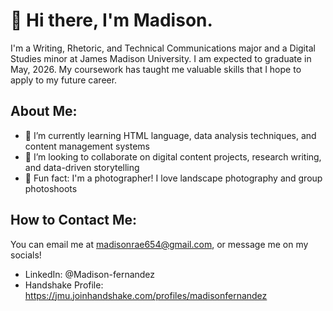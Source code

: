 # 👋 Hi there, I'm Madison. 
I'm a Writing, Rhetoric, and Technical Communications major and a Digital Studies minor at James Madison University. I am expected to graduate in May, 2026. My coursework has taught me valuable skills that I hope to apply to my future career. 
## About Me:
- 🌱 I’m currently learning HTML language, data analysis techniques, and content management systems
- 🤝 I’m looking to collaborate on digital content projects, research writing, and data-driven storytelling
- 📸 Fun fact: I'm a photographer! I love landscape photography and group photoshoots
## How to Contact Me:
You can email me at madisonrae654@gmail.com, or message me on my socials!
- LinkedIn: @Madison-fernandez
- Handshake Profile: https://jmu.joinhandshake.com/profiles/madisonfernandez


